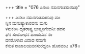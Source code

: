 +++
title = "076 ಎನಲು ನಸುನಗುತಸುರರಿಪು"

+++
ಎನಲು ನಸುನಗುತಸುರರಿಪು ಮು   
ನ್ನಿನ ಮನುಷ್ಯಾಕಾರವನು ಮಗು   
ಳನುಕರಿಸಿ ಧೃತರಾಷ್ಟ್ರ ಭೀಷ್ಮರಿಗೆಂದನೀ ಹದನ   
ಘನ ಸುಯೋಧನ ಪಾಂಡುವಿನ ನಂ   
ದನರೊಳಾದ ವಿವಾದ ನಮಗೇ  
ಕೆನುತ ರಾಜಾಲಯವನಸುರಧ್ವಂಸಿ ಹೊರವಂಟ    ॥76॥